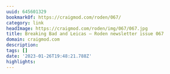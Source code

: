 ```yaml
---
uuid: 645601329
bookmarkOf: https://craigmod.com/roden/067/
category: link
headImage: https://craigmod.com/roden/img/067/067.jpg
title: Breaking Bad and Leicas — Roden newsletter issue 067
domain: craigmod.com
description:
tags: []
date: '2023-01-26T19:48:21.788Z'
highlights:
---
```




